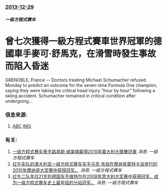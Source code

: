 ### [2013-12-29](/news/2013/12/29/index.md)

##### 一级方程式赛车
#  曾七次獲得一級方程式賽車世界冠軍的德國車手麥可·舒馬克，在滑雪時發生事故而陷入昏迷 

GRENOBLE, France -- Doctors treating Michael Schumacher refused Monday to predict an outcome for the seven-time Formula One champion, saying they were taking his critical head injury "hour by hour" following a skiing accident. Schumacher remained in critical condition after undergoing...


### 信息来源:

1. [ABC](http://abcnews.go.com/Sports/schumacher-undergoes-brain-surgery/story?id=21365997) [IMG](https://s.abcnews.com/images/Sports/espnapi_dm_131229_racing_schumacher_news_wmain.jpg)

### 有关:

1. [一级方程式赛车車手路易斯·咸美頓贏得2015年義大利大獎賽冠軍](/zh/news/2015/09/6/一级方程式赛车車手路易斯-咸美頓贏得2015年義大利大獎賽冠軍.md) _消息: 一级方程式赛车_
2. [ 红牛车队的澳大利亚一级方程式赛车车手马克·韦伯在摩纳哥蒙特卡洛举行的2010年摩纳哥大奖赛中获得冠军。](/zh/news/2010/05/16/红牛车队的澳大利亚一级方程式赛车车手马克-韦伯在摩纳哥蒙特卡洛举行的2010年摩纳哥大奖赛中获得冠军.md) _消息: 一级方程式赛车_
3. [红牛二队年仅21岁的德国车手维特尔在2008年意大利大奖赛中获得冠军，成为一级方程式赛车史上最年轻的分站冠军。](/zh/news/2008/09/14/红牛二队年仅21岁的德国车手维特尔在2008年意大利大奖赛中获得冠军-成为一级方程式赛车史上最年轻的分站冠军.md) _消息: 一级方程式赛车_
